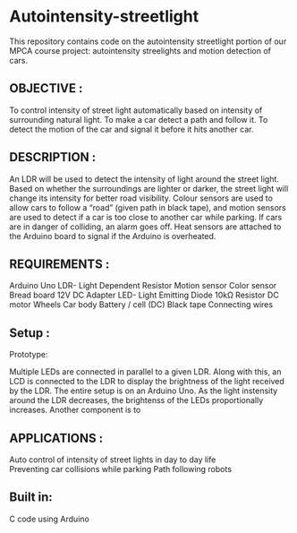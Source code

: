 # Autointensity-streetlight

This repository contains code on the autointensity streetlight portion of our MPCA course project: autointensity streelights and motion detection of cars. 

## OBJECTIVE : 

To control intensity of street light automatically based on intensity of surrounding natural light.
To make a car detect a path and follow it.
To detect the motion of the car and signal it before it hits another car.

## DESCRIPTION : 

An LDR will be used to detect the intensity of light around the street light. Based on whether the surroundings are lighter or darker, the street light will change its intensity for better road visibility. Colour sensors are used to allow cars to follow a “road” (given path in black tape), and motion sensors are used to detect if a car is too close to another car while 
parking. If cars are in danger of colliding, an alarm goes off. Heat sensors are attached to the Arduino board to signal if the Arduino is overheated. 

## REQUIREMENTS : 
Arduino Uno
LDR- Light Dependent Resistor
Motion sensor
Color sensor
Bread board
12V DC Adapter
LED- Light Emitting Diode
10kΩ Resistor
DC motor
Wheels
Car body
Battery / cell (DC)
Black tape
Connecting wires

## Setup :

Prototype:

Multiple LEDs are connected in parallel to a given LDR. Along with this, an LCD is connected to the LDR to display the brightness of the light received by the LDR. The entire setup is on an Arduino Uno. As the light instensity around the LDR decreases, the brightenss of the LEDs proportionally increases. Another component is to 

## APPLICATIONS : 
Auto control of intensity of street lights in day to day life  
Preventing car collisions while parking 
Path following robots

## Built in:

C code using Arduino
